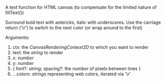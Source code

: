 A text function for HTML canvas (to compensate for the limited nature of fillText())

Surround bold text with astericks, italic with underscores.
Use the carriage return ('\r') to switch to the next color (or wrap around to the first)

Arguments:
 1. ctx: the _CanvasRenderingContext2D_ to which you want to render
 1. text: the _string_ to render
 1. x: _number_
 1. y: _number_
 1. { font?: _string_; spacing?: the _number_ of pixels between lines }
 1. ...colors: _strings_ representing web colors, iterated via '\r'
